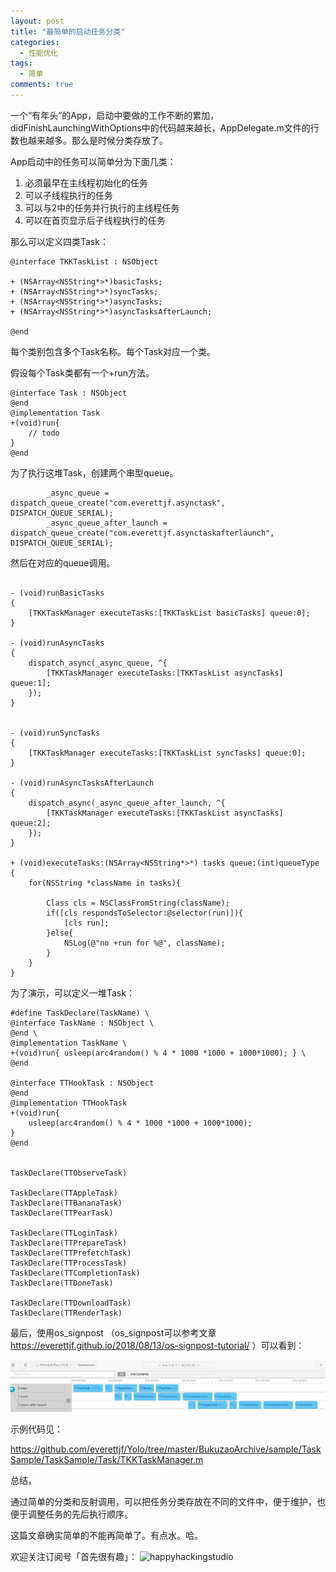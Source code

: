 ```yaml
---
layout: post
title: "最简单的启动任务分类"
categories:
  - 性能优化
tags:
  - 简单
comments: true
---
```


一个“有年头”的App，启动中要做的工作不断的累加，didFinishLaunchingWithOptions中的代码越来越长，AppDelegate.m文件的行数也越来越多。那么是时候分类存放了。

<!-- more -->

App启动中的任务可以简单分为下面几类：

1. 必须最早在主线程初始化的任务
2. 可以子线程执行的任务
3. 可以与2中的任务并行执行的主线程任务
4. 可以在首页显示后子线程执行的任务

那么可以定义四类Task：

```
@interface TKKTaskList : NSObject

+ (NSArray<NSString*>*)basicTasks;
+ (NSArray<NSString*>*)syncTasks;
+ (NSArray<NSString*>*)asyncTasks;
+ (NSArray<NSString*>*)asyncTasksAfterLaunch;

@end
```

每个类别包含多个Task名称。每个Task对应一个类。

假设每个Task类都有一个+run方法。

```
@interface Task : NSObject
@end
@implementation Task
+(void)run{
    // todo
}
@end
```


为了执行这堆Task，创建两个串型queue。

```
        _async_queue = dispatch_queue_create("com.everettjf.asynctask", DISPATCH_QUEUE_SERIAL);
        _async_queue_after_launch = dispatch_queue_create("com.everettjf.asynctaskafterlaunch", DISPATCH_QUEUE_SERIAL);
```

然后在对应的queue调用。

```

- (void)runBasicTasks
{
    [TKKTaskManager executeTasks:[TKKTaskList basicTasks] queue:0];
}

- (void)runAsyncTasks
{
    dispatch_async(_async_queue, ^{
        [TKKTaskManager executeTasks:[TKKTaskList asyncTasks] queue:1];
    });
}


- (void)runSyncTasks
{
    [TKKTaskManager executeTasks:[TKKTaskList syncTasks] queue:0];
}

- (void)runAsyncTasksAfterLaunch
{
    dispatch_async(_async_queue_after_launch, ^{
        [TKKTaskManager executeTasks:[TKKTaskList asyncTasks] queue:2];
    });
}

+ (void)executeTasks:(NSArray<NSString*>*) tasks queue:(int)queueType
{
    for(NSString *className in tasks){

        Class cls = NSClassFromString(className);
        if([cls respondsToSelector:@selector(run)]){
            [cls run];
        }else{
            NSLog(@"no +run for %@", className);
        }
    }
}

```

为了演示，可以定义一堆Task：

```
#define TaskDeclare(TaskName) \
@interface TaskName : NSObject \
@end \
@implementation TaskName \
+(void)run{ usleep(arc4random() % 4 * 1000 *1000 + 1000*1000); } \
@end

@interface TTHookTask : NSObject
@end
@implementation TTHookTask
+(void)run{
    usleep(arc4random() % 4 * 1000 *1000 + 1000*1000);
}
@end


TaskDeclare(TTObserveTask)

TaskDeclare(TTAppleTask)
TaskDeclare(TTBananaTask)
TaskDeclare(TTPearTask)

TaskDeclare(TTLoginTask)
TaskDeclare(TTPrepareTask)
TaskDeclare(TTPrefetchTask)
TaskDeclare(TTProcessTask)
TaskDeclare(TTCompletionTask)
TaskDeclare(TTDoneTask)

TaskDeclare(TTDownloadTask)
TaskDeclare(TTRenderTask)

```


最后，使用os_signpost （os_signpost可以参考文章 https://everettjf.github.io/2018/08/13/os-signpost-tutorial/ ）可以看到：

![](/media/15350423765697.jpg)


示例代码见：

<https://github.com/everettjf/Yolo/tree/master/BukuzaoArchive/sample/TaskSample/TaskSample/Task/TKKTaskManager.m>

总结，

通过简单的分类和反射调用，可以把任务分类存放在不同的文件中，便于维护，也便于调整任务的先后执行顺序。

这篇文章确实简单的不能再简单了。有点水。哈。



欢迎关注订阅号「首先很有趣」：
![happyhackingstudio](https://everettjf.github.io/images/fun.jpg)

